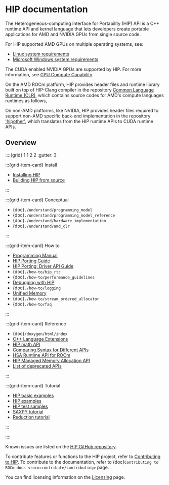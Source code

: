 # HIP documentation

The Heterogeneous-computing Interface for Portability (HIP) API is a C++ runtime
API and kernel language that lets developers create portable applications for AMD
and NVIDIA GPUs from single source code.

For HIP supported AMD GPUs on multiple operating systems, see:

* [Linux system requirements](https://rocm.docs.amd.com/projects/install-on-linux/en/latest/reference/system-requirements.html#supported-gpus)
* [Microsoft Windows system requirements](https://rocm.docs.amd.com/projects/install-on-windows/en/latest/reference/system-requirements.html#windows-supported-gpus)

The CUDA enabled NVIDIA GPUs are supported by HIP. For more information, see [GPU Compute Capability](https://developer.nvidia.com/cuda-gpus).

On the AMD ROCm platform, HIP provides header files and runtime library built on top of HIP-Clang compiler in the repository [Common Language Runtime (CLR)](./understand/amd_clr), which contains source codes for AMD's compute languages runtimes as follows,

On non-AMD platforms, like NVIDIA, HIP provides header files required to support non-AMD specific back-end implementation in the repository ['hipother'](https://github.com/ROCm/hipother), which translates from the HIP runtime APIs to CUDA runtime APIs.

## Overview

::::{grid} 1 1 2 2
:gutter: 3

:::{grid-item-card} Install

* [Installing HIP](./install/install)
* [Building HIP from source](./install/build)

:::

:::{grid-item-card} Conceptual

* {doc}`./understand/programming_model`
* {doc}`./understand/programming_model_reference`
* {doc}`./understand/hardware_implementation`
* {doc}`./understand/amd_clr`

:::

:::{grid-item-card} How to

* [Programming Manual](./how-to/programming_manual)
* [HIP Porting Guide](./how-to/hip_porting_guide)
* [HIP Porting: Driver API Guide](./how-to/hip_porting_driver_api)
* {doc}`./how-to/hip_rtc`
* {doc}`./how-to/performance_guidelines`
* [Debugging with HIP](./how-to/debugging)
* {doc}`./how-to/logging`
* [Unified Memory](./how-to/unified_memory)
* {doc}`./how-to/stream_ordered_allocator`
* {doc}`./how-to/faq`

:::

:::{grid-item-card} Reference

* {doc}`/doxygen/html/index`
* [C++ Language Extensions](./reference/cpp_language_extensions)
* [HIP math API](./reference/math_api)
* [Comparing Syntax for Different APIs](./reference/terms)
* [HSA Runtime API for ROCm](./reference/virtual_rocr)
* [HIP Managed Memory Allocation API](./reference/unified_memory_reference)
* [List of deprecated APIs](./reference/deprecated_api_list)

:::

:::{grid-item-card} Tutorial

* [HIP basic examples](https://github.com/ROCm/rocm-examples/tree/develop/HIP-Basic)
* [HIP examples](https://github.com/ROCm/HIP-Examples)
* [HIP test samples](https://github.com/ROCm/hip-tests/tree/develop/samples)
* [SAXPY tutorial](./tutorial/saxpy)
* [Reduction tutorial](./tutorial/reduction)

:::

::::

Known issues are listed on the [HIP GitHub repository](https://github.com/ROCm/HIP/issues).

To contribute features or functions to the HIP project, refer to [Contributing to HIP](https://github.com/ROCm/HIP/blob/develop/CONTRIBUTING.md).
To contribute to the documentation, refer to {doc}`Contributing to ROCm docs <rocm:contribute/contributing>` page.

You can find licensing information on the [Licensing](https://rocm.docs.amd.com/en/latest/about/license.html) page.

